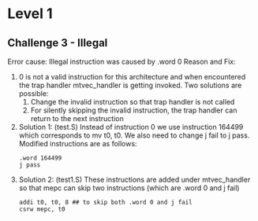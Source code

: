 # Level 1 
## Challenge 3 - Illegal

Error cause: Illegal instruction was caused by .word 0
Reason and Fix:
1. 0 is not a valid instruction for this architecture and when encountered the trap handler mtvec_handler is getting invoked. Two solutions are possible:
    1. Change the invalid instruction so that trap handler is not called
    2. For silently skipping the invalid instruction, the trap handler can return to the next instruction
2. Solution 1: (test.S)
    Instead of instruction 0 we use instruction 164499 which corresponds to mv t0, t0. We also need to change j fail to j pass. Modified instructions are as follows:
    ```
    .word 164499              
    j pass
    ```
3. Solution 2: (test1.S)
    These instructions are added under mtvec_handler so that mepc can skip two instructions (which are .word 0 and j fail)
    ```
    addi t0, t0, 8 ## to skip both .word 0 and j fail
    csrw mepc, t0
    ```
